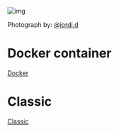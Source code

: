
![img](http://source.unsplash.com/V2I277IbS08/850x300 "photograph-by-@jordi.d")

Photograph by: [@jordi.d](https://unsplash.com/@jordan)

# Docker container

[Docker](./container/README.md)


# Classic

[Classic](./classic/README.md)
